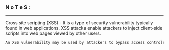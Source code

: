 ### N o T e S : 

---

Cross site scripting (XSS) - It is a type of security vulnerability typically found in web applications. XSS attacks enable attackers to inject client-side scripts into web pages
viewed by other users.

```py
An XSS vulnerability may be used by attackers to bypass access controls such as same origin policy.
```

